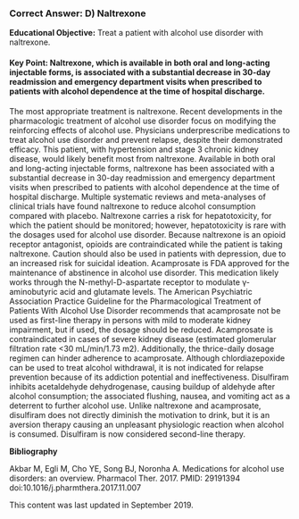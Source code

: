 
### Correct Answer: D) Naltrexone 

**Educational Objective:** Treat a patient with alcohol use disorder with naltrexone.

#### **Key Point:** Naltrexone, which is available in both oral and long-acting injectable forms, is associated with a substantial decrease in 30-day readmission and emergency department visits when prescribed to patients with alcohol dependence at the time of hospital discharge.

The most appropriate treatment is naltrexone. Recent developments in the pharmacologic treatment of alcohol use disorder focus on modifying the reinforcing effects of alcohol use. Physicians underprescribe medications to treat alcohol use disorder and prevent relapse, despite their demonstrated efficacy. This patient, with hypertension and stage 3 chronic kidney disease, would likely benefit most from naltrexone. Available in both oral and long-acting injectable forms, naltrexone has been associated with a substantial decrease in 30-day readmission and emergency department visits when prescribed to patients with alcohol dependence at the time of hospital discharge. Multiple systematic reviews and meta-analyses of clinical trials have found naltrexone to reduce alcohol consumption compared with placebo. Naltrexone carries a risk for hepatotoxicity, for which the patient should be monitored; however, hepatotoxicity is rare with the dosages used for alcohol use disorder. Because naltrexone is an opioid receptor antagonist, opioids are contraindicated while the patient is taking naltrexone. Caution should also be used in patients with depression, due to an increased risk for suicidal ideation.
Acamprosate is FDA approved for the maintenance of abstinence in alcohol use disorder. This medication likely works through the N-methyl-D-aspartate receptor to modulate γ-aminobutyric acid and glutamate levels. The American Psychiatric Association Practice Guideline for the Pharmacological Treatment of Patients With Alcohol Use Disorder recommends that acamprosate not be used as first-line therapy in persons with mild to moderate kidney impairment, but if used, the dosage should be reduced. Acamprosate is contraindicated in cases of severe kidney disease (estimated glomerular filtration rate <30 mL/min/1.73 m2). Additionally, the thrice-daily dosage regimen can hinder adherence to acamprosate.
Although chlordiazepoxide can be used to treat alcohol withdrawal, it is not indicated for relapse prevention because of its addiction potential and ineffectiveness.
Disulfiram inhibits acetaldehyde dehydrogenase, causing buildup of aldehyde after alcohol consumption; the associated flushing, nausea, and vomiting act as a deterrent to further alcohol use. Unlike naltrexone and acamprosate, disulfiram does not directly diminish the motivation to drink, but it is an aversion therapy causing an unpleasant physiologic reaction when alcohol is consumed. Disulfiram is now considered second-line therapy.

**Bibliography**

Akbar M, Egli M, Cho YE, Song BJ, Noronha A. Medications for alcohol use disorders: an overview. Pharmacol Ther. 2017. PMID: 29191394 doi:10.1016/j.pharmthera.2017.11.007

This content was last updated in September 2019.